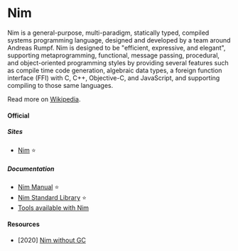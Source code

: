 # Nim

Nim is a general-purpose, multi-paradigm, statically typed, compiled systems programming language, designed and developed by a team around Andreas Rumpf. Nim is designed to be "efficient, expressive, and elegant", supporting metaprogramming, functional, message passing, procedural, and object-oriented programming styles by providing several features such as compile time code generation, algebraic data types, a foreign function interface (FFI) with C, C++, Objective-C, and JavaScript, and supporting compiling to those same languages.

Read more on [Wikipedia](https://en.wikipedia.org/wiki/Nim_(programming_language)).

#### Official

##### Sites
- [Nim](https://nim-lang.org) ⭐

##### Documentation
- [Nim Manual](https://nim-lang.org/docs/manual.html) ⭐
- [Nim Standard Library](https://nim-lang.org/docs/lib.html) ⭐
- [Tools available with Nim](https://nim-lang.org/docs/tools.html)

#### Resources
- [2020] [Nim without GC](https://nim-lang.org/araq/destructors.html)
